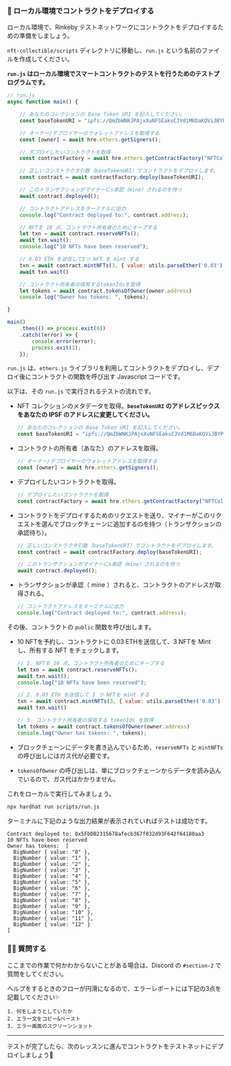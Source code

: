 ### 🛫 ローカル環境でコントラクトをデプロイする

ローカル環境で、Rinkeby テストネットワークにコントラクトをデプロイするための準備をしましょう。

`nft-collectible/scripts` ディレクトリに移動し、`run.js` という名前のファイルを作成してください。

**`run.js` はローカル環境でスマートコントラクトのテストを行うためのテストプログラムです。**

```javascript
// run.js
async function main() {

    // あなたのコレクションの Base Token URI を記入してください。
    const baseTokenURI = "ipfs://QmZbWNKJPAjxXuNFSEaksCJVd1M6DaKQViJBYPK2BdpDEP/";

    // オーナー/デプロイヤーのウォレットアドレスを取得する
    const [owner] = await hre.ethers.getSigners();

    // デプロイしたいコントラクトを取得
    const contractFactory = await hre.ethers.getContractFactory("NFTCollectible");

    // 正しいコンストラクタ引数（baseTokenURI）でコントラクトをデプロイします。
    const contract = await contractFactory.deploy(baseTokenURI);

    // このトランザクションがマイナーにs承認（mine）されるのを待つ
    await contract.deployed();

    // コントラクトアドレスをターミナルに出力
    console.log("Contract deployed to:", contract.address);

    // NFTを 10 点、コントラウト所有者のためにキープする
    let txn = await contract.reserveNFTs();
    await txn.wait();
    console.log("10 NFTs have been reserved");

    // 0.03 ETH を送信して3つ NFT を mint する
    txn = await contract.mintNFTs(3, { value: utils.parseEther('0.03') });
    await txn.wait()

    // コントラクト所有者の保有するtokenIdsを取得
    let tokens = await contract.tokensOfOwner(owner.address)
    console.log("Owner has tokens: ", tokens);

}

main()
    .then(() => process.exit(0))
    .catch((error) => {
        console.error(error);
        process.exit(1);
    });
```

`run.js` は、`ethers.js` ライブラリを利用してコントラクトをデプロイし、デプロイ後にコントラクトの関数を呼び出す Javascript コードです。

以下は、その `run.js` で実行されるテストの流れです。

-  NFT コレクションのメタデータを取得。**`beseTokenURI` のアドレスピックスをあなたの IPSF のアドレスに変更してください。**
    ```javascript
    // あなたのコレクションの Base Token URI を記入してください。
    const baseTokenURI = "ipfs://QmZbWNKJPAjxXuNFSEaksCJVd1M6DaKQViJBYPK2BdpDEP/";
    ```

- コントラクトの所有者（あなた）のアドレスを取得。

    ```javascript
    // オーナー/デプロイヤーのウォレットアドレスを取得する
    const [owner] = await hre.ethers.getSigners();
    ```

- デプロイしたいコントラクトを取得。

    ```javascript
    // デプロイしたいコントラクトを取得
    const contractFactory = await hre.ethers.getContractFactory("NFTCollectible");
    ```

- コントラクトをデプロイするためのリクエストを送り、マイナーがこのリクエストを選んでブロックチェーンに追加するのを待つ（トランザクションの承認待ち）。

    ```javascript
    // 正しいコンストラクタ引数（baseTokenURI）でコントラクトをデプロイします。
    const contract = await contractFactory.deploy(baseTokenURI);

    // このトランザクションがマイナーにs承認（mine）されるのを待つ
    await contract.deployed();
    ```

- トランザクションが承認（ mine ）されると、コントラクトのアドレスが取得される。

    ```javascript
    // コントラクトアドレスをターミナルに出力
    console.log("Contract deployed to:", contract.address);
    ```

その後、コントラクトの `public` 関数を呼び出します。

- 10 NFTを予約し、コントラクトに 0.03 ETHを送信して、3 NFTを Mint し、所有する NFT をチェックします。


    ```javascript
    // 1. NFTを 10 点、コントラウト所有者のためにキープする
    let txn = await contract.reserveNFTs();
    await txn.wait();
    console.log("10 NFTs have been reserved");

    // 2. 0.03 ETH を送信して 3 つ NFTを mint する
    txn = await contract.mintNFTs(3, { value: utils.parseEther('0.03') });
    await txn.wait()

    // 3. コントラクト所有者の保有する tokenIds を取得
    let tokens = await contract.tokensOfOwner(owner.address)
    console.log("Owner has tokens: ", tokens);
    ```

- ブロックチェーンにデータを書き込んでいるため、`reserveNFTs` と `mintNFTs` の呼び出しにはガス代が必要です。

- `tokensOfOwner` の呼び出しは、単にブロックチェーンからデータを読み込んでいるので、ガス代はかかりません。

これをローカルで実行してみましょう。

```bash
npx hardhat run scripts/run.js
```

ターミナルに下記のような出力結果が表示されていればテストは成功です。

```
Contract deployed to: 0x5FbDB2315678afecb367f032d93F642f64180aa3
10 NFTs have been reserved
Owner has tokens:  [
  BigNumber { value: "0" },
  BigNumber { value: "1" },
  BigNumber { value: "2" },
  BigNumber { value: "3" },
  BigNumber { value: "4" },
  BigNumber { value: "5" },
  BigNumber { value: "6" },
  BigNumber { value: "7" },
  BigNumber { value: "8" },
  BigNumber { value: "9" },
  BigNumber { value: "10" },
  BigNumber { value: "11" },
  BigNumber { value: "12" }
]
```
### 🙋‍♂️ 質問する

ここまでの作業で何かわからないことがある場合は、Discord の `#section-2` で質問をしてください。

ヘルプをするときのフローが円滑になるので、エラーレポートには下記の3点を記載してください✨
```
1. 何をしようとしていたか
2. エラー文をコピー&ペースト
3. エラー画面のスクリーンショット
```
---
テストが完了したら、次のレッスンに進んでコントラクトをテストネットにデプロイしましょう🎉
